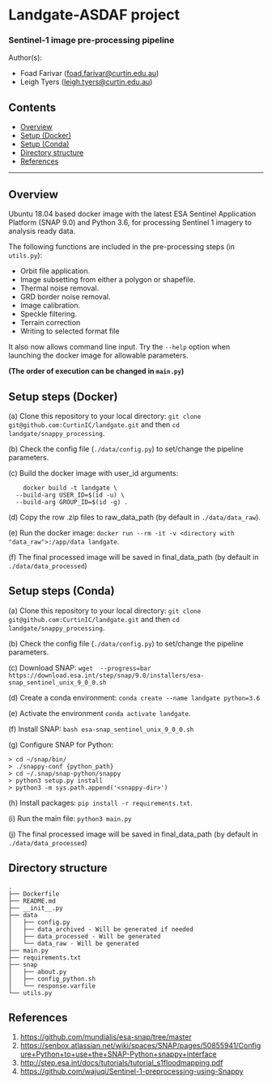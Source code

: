 # Landgate-ASDAF project
### Sentinel-1 image pre-processing pipeline
Author(s):
- Foad Farivar (foad.farivar@curtin.edu.au)
- Leigh Tyers (leigh.tyers@curtin.edu.au)

## Contents
- [Overview](#overview)
- [Setup (Docker)](#setup-steps-docker)
- [Setup (Conda)](#setup-steps-conda)
- [Directory structure](#directory-structure)
- [References](#references)
___

## Overview 
Ubuntu 18.04 based docker image with the latest  ESA Sentinel Application Platform (SNAP 9.0) and Python 3.6, for processing Sentinel 1 imagery to analysis ready data.

The following functions are included in the pre-processing steps (in `utils.py`):
- Orbit file application.
- Image subsetting from either a polygon or shapefile.
- Thermal noise removal.
- GRD border noise removal.
- Image calibration.
- Speckle filtering.
- Terrain correction
- Writing to selected format file

It also now allows command line input. Try the `--help` option when launching the docker image for allowable parameters.

**(The order of execution can be changed in `main.py`)** 

## Setup steps (Docker)
(a) Clone this repository to your local directory: `git clone git@github.com:CurtinIC/landgate.git` and then `cd landgate/snappy_processing`.

(b) Check the config file (`./data/config.py`) to set/change the pipeline parameters.

(c) Build the docker image with user_id arguments:
```
    docker build -t landgate \
  --build-arg USER_ID=$(id -u) \
  --build-arg GROUP_ID=$(id -g) .
```

(d) Copy the row .zip files to raw_data_path (by default in `./data/data_raw`).

(e) Run the docker image: `docker run --rm -it -v <directory with "data_raw">:/app/data landgate`.

(f) The final processed image will be saved in final_data_path (by default in `./data/data_processed`)

## Setup steps (Conda)
(a) Clone this repository to your local directory: `git clone git@github.com:CurtinIC/landgate.git` and then `cd landgate/snappy_processing`.

(b) Check the config file (`./data/config.py`) to set/change the pipeline parameters.

(c) Download SNAP: `wget  --progress=bar https://download.esa.int/step/snap/9.0/installers/esa-snap_sentinel_unix_9_0_0.sh`

(d) Create a conda environment:  `conda create --name landgate python=3.6`

(e) Activate the environment `conda activate landgate`.

(f) Install SNAP: `bash esa-snap_sentinel_unix_9_0_0.sh`

(g) Configure SNAP for Python:
```
> cd ~/snap/bin/
> ./snappy-conf {python_path}
> cd ~/.snap/snap-python/snappy 
> python3 setup.py install
> python3 -m sys.path.append('<snappy-dir>')
```
(h) Install packages: `pip install -r requirements.txt`.

(i) Run the main file: `python3 main.py`

(j) The final processed image will be saved in final_data_path (by default in `./data/data_processed`)

## Directory structure

```
.
├── Dockerfile
├── README.md
├── __init__.py
├── data
│   ├── config.py
│   ├── data_archived - Will be generated if needed
│   ├── data_processed - Will be generated
│   └── data_raw - Will be generated
├── main.py
├── requirements.txt
├── snap
│   ├── about.py
│   ├── config_python.sh
│   └── response.varfile
└── utils.py
```

## References

1. https://github.com/mundialis/esa-snap/tree/master
2. https://senbox.atlassian.net/wiki/spaces/SNAP/pages/50855941/Configure+Python+to+use+the+SNAP-Python+snappy+interface
3. http://step.esa.int/docs/tutorials/tutorial_s1floodmapping.pdf
4. https://github.com/wajuqi/Sentinel-1-preprocessing-using-Snappy

